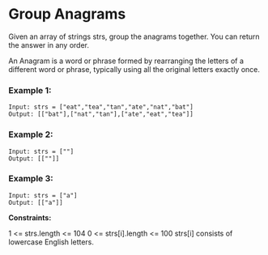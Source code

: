 # Group Anagrams

Given an array of strings strs, group the anagrams together. You can return the answer in any order.

An Anagram is a word or phrase formed by rearranging the letters of a different word or phrase, typically using all the original letters exactly once.

 
### Example 1:
```
Input: strs = ["eat","tea","tan","ate","nat","bat"]
Output: [["bat"],["nat","tan"],["ate","eat","tea"]]
```


### Example 2:
```
Input: strs = [""]
Output: [[""]]
```

### Example 3:
```
Input: strs = ["a"]
Output: [["a"]]
```
 

**Constraints:**

1 <= strs.length <= 104
0 <= strs[i].length <= 100
strs[i] consists of lowercase English letters.
